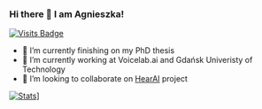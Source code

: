 ### Hi there 👋 I am Agnieszka!  
 [![Visits Badge](https://badges.pufler.dev/visits/AgaMiko/AgaMiko)](https://badges.pufler.dev/visits/AgaMiko/AgaMiko)
- 🔭 I’m currently finishing on my PhD thesis
- 🤔 I’m currently working at Voicelab.ai and Gdańsk Univeristy of Technology
- 👯 I’m looking to collaborate on [HearAI](https://www.hearai.pl/) project

<!--
**AgaMiko/AgaMiko** is a ✨ _special_ ✨ repository because its `README.md` (this file) appears on your GitHub profile.

Here are some ideas to get you started:

- 🌱 I’m currently learning ...
- 🤔 I’m looking for help with ...
- 💬 Ask me about ...
- 📫 How to reach me: ...
- 😄 Pronouns: ...
- ⚡ Fun fact: ...
-->

[![Stats](https://github-readme-stats.vercel.app/api?username=AgaMiko&show_icons=true&theme=radical)](https://github-readme-stats.vercel.app/api?username=AgaMiko&show_icons=true&theme=radical)]

